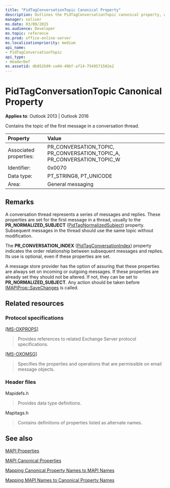 ```yaml
---
title: "PidTagConversationTopic Canonical Property"
description: Outlines the PidTagConversationTopic canonical property, which contains the topic of the first message in a conversation thread.
manager: soliver
ms.date: 03/09/2015
ms.audience: Developer
ms.topic: reference
ms.prod: office-online-server
ms.localizationpriority: medium
api_name:
- PidTagConversationTopic
api_type:
- HeaderDef
ms.assetid: db852b99-ce04-49bf-a714-7549571502e2
---
```


# PidTagConversationTopic Canonical Property

  
  
**Applies to**: Outlook 2013 | Outlook 2016 
  
Contains the topic of the first message in a conversation thread. 
  
|Property|Value|
|:-----|:-----|
|Associated properties:  <br/> |PR_CONVERSATION_TOPIC, PR_CONVERSATION_TOPIC_A, PR_CONVERSATION_TOPIC_W  <br/> |
|Identifier:  <br/> |0x0070  <br/> |
|Data type:  <br/> |PT_STRING8, PT_UNICODE  <br/> |
|Area:  <br/> |General messaging  <br/> |
   
## Remarks

A conversation thread represents a series of messages and replies. These properties are set for the first message in a thread, usually to the **PR_NORMALIZED_SUBJECT** ([PidTagNormalizedSubject](pidtagnormalizedsubject-canonical-property.md)) property. Subsequent messages in the thread should use the same topic without modification. 
  
The **PR_CONVERSATION_INDEX** ([PidTagConversationIndex](pidtagconversationindex-canonical-property.md)) property indicates the order relationship between subsequent messages and replies. Its use is optional, even if these properties are set. 
  
A message store provider has the option of assuring that these properties are always set on incoming or outgoing messages. If these properties are already set they should not be altered. If not, they can be set to **PR_NORMALIZED_SUBJECT**. Any action should be taken before [IMAPIProp::SaveChanges](imapiprop-savechanges.md) is called. 
  
## Related resources

### Protocol specifications

[[MS-OXPROPS]](https://msdn.microsoft.com/library/f6ab1613-aefe-447d-a49c-18217230b148%28Office.15%29.aspx)
  
> Provides references to related Exchange Server protocol specifications.
    
[[MS-OXOMSG]](https://msdn.microsoft.com/library/daa9120f-f325-4afb-a738-28f91049ab3c%28Office.15%29.aspx)
  
> Specifies the properties and operations that are permissible on email message objects.
    
### Header files

Mapidefs.h
  
> Provides data type definitions.
    
Mapitags.h
  
> Contains definitions of properties listed as alternate names.
    
## See also



[MAPI Properties](mapi-properties.md)
  
[MAPI Canonical Properties](mapi-canonical-properties.md)
  
[Mapping Canonical Property Names to MAPI Names](mapping-canonical-property-names-to-mapi-names.md)
  
[Mapping MAPI Names to Canonical Property Names](mapping-mapi-names-to-canonical-property-names.md)

